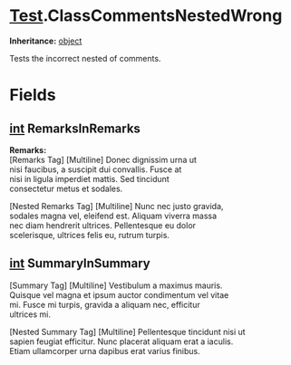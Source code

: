 # [Test](TableOfContents.Test.md).ClassCommentsNestedWrong

**Inheritance:** [object](https://docs.microsoft.com/en-us/dotnet/api/system.object)  
  
Tests the incorrect nested of comments.  
  

# Fields

## [int](https://docs.microsoft.com/en-us/dotnet/api/system.int32) RemarksInRemarks

**Remarks:**  
[Remarks Tag] [Multiline] Donec dignissim urna ut   
nisi faucibus, a suscipit dui convallis. Fusce at   
nisi in ligula imperdiet mattis. Sed tincidunt   
consectetur metus et sodales.  
    
[Nested Remarks Tag] [Multiline] Nunc nec justo gravida,   
sodales magna vel, eleifend est. Aliquam viverra massa   
nec diam hendrerit ultrices. Pellentesque eu dolor   
scelerisque, ultrices felis eu, rutrum turpis.  
  
  
  

## [int](https://docs.microsoft.com/en-us/dotnet/api/system.int32) SummaryInSummary

[Summary Tag] [Multiline] Vestibulum a maximus mauris.   
Quisque vel magna et ipsum auctor condimentum vel vitae   
mi. Fusce mi turpis, gravida a aliquam nec, efficitur   
ultrices mi.  
    
[Nested Summary Tag] [Multiline] Pellentesque tincidunt nisi ut   
sapien feugiat efficitur. Nunc placerat aliquam erat a iaculis.   
Etiam ullamcorper urna dapibus erat varius finibus.  
  
  
  

